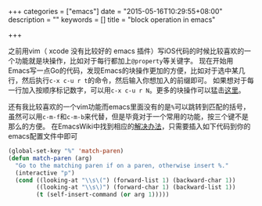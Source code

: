 +++
categories = ["emacs"]
date = "2015-05-16T10:29:55+08:00"
description = ""
keywords = []
title = "block operation in emacs"

+++

之前用vim（ xcode 没有比较好的 emacs 插件）写iOS代码的时候比较喜欢的一个功能就是块操作，比如对于每行都加上`@property`等关键字。
现在开始用Emacs写一点Go的代码，发现Emacs的块操作更加的方便，比如对于选中某几行，然后执行`c-x c-u r t`的命令，然后输入你想加入的前缀即可。
如果想对于每一行加入按顺序标记数字，可以用`c-x c-u r N`。更多的块操作可以猛击[这里](https://www.gnu.org/software/emacs/manual/html_node/emacs/Rectangles.html)。

还有我比较喜欢的一个vim功能而emacs里面没有的是`%`可以跳转到匹配的括号，虽然可以用`c-m-f`和`c-m-b`来代替，但是毕竟对于一个常用的功能，按三个键不是那么的方便。
在EmacsWiki中找到相应的[解决办法](http://www.emacswiki.org/emacs/NavigatingParentheses)，只需要插入如下代码到你的emacs配置文件中即可
```lisp
(global-set-key "%" 'match-paren)
(defun match-paren (arg)
  "Go to the matching paren if on a paren, otherwise insert %."
  (interactive "p")
  (cond ((looking-at "\\s\(") (forward-list 1) (backward-char 1))
        ((looking-at "\\s\)") (forward-char 1) (backward-list 1))
        (t (self-insert-command (or arg 1)))))
```

